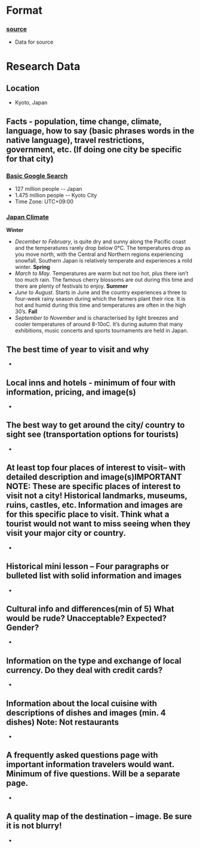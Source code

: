 # Format
### [source](http://link.notasite)  
- Data for source
# Research Data
## Location
- Kyoto, Japan  
## Facts - population, time change, climate, language, how to say (basic phrases words in the native language), travel restrictions, government, etc.  (If doing one city be specific for that city)  
### [Basic Google Search](http://google.com)
- 127 million people -- Japan  
- 1.475 million people -- Kyoto City  
- Time Zone: UTC+09:00  
### [Japan Climate](http://www.statravel.com/japan-climate.htm)  
**Winter**  
- _December to February_, is quite dry and sunny along the Pacific coast and the temperatures rarely drop below 0°C. The temperatures drop as you move north, with the Central and Northern regions experiencing snowfall. Southern Japan is relatively temperate and experiences a mild winter.
**Spring**  
- _March to May_.  Temperatures are warm but not too hot, plus there isn’t too much rain.  The famous cherry blossoms are out during this time and there are plenty of festivals to enjoy.
**Summer**
- _June to August_. Starts in June and the country experiences a three to four-week rainy season during which the farmers plant their rice.  It is hot and humid during this time and temperatures are often in the high 30’s.
**Fall**  
- _September to November_ and is characterised by light breezes and cooler temperatures of around 8-10oC. It’s during autumn that many exhibitions, music concerts and sports tournaments are held in Japan.
## The best time of year to visit and why
-
## Local inns and hotels - minimum of four with information, pricing, and image(s)
-
## The best way to get around the city/ country to sight see (transportation options for tourists)
-
## At least top four places of interest to visit– with detailed description and image(s)IMPORTANT NOTE:  These are specific places of interest to visit not a city! Historical landmarks, museums, ruins, castles, etc.  Information and images are for this specific place to visit.  Think what a tourist would not want to miss seeing when they visit your major city or country.
-
## Historical mini lesson – Four paragraphs or bulleted list with solid information and  images
-
## Cultural info and differences(min of 5) What would be rude? Unacceptable? Expected? Gender?
-
## Information on the type and exchange of local currency. Do they deal with credit cards?
-
## Information about the local cuisine with descriptions of dishes and images (min. 4 dishes) Note: Not restaurants
-
## A frequently asked questions page with important information travelers would want.  Minimum of five questions.  Will be a separate page.
-
## A quality map of the destination – image.  Be sure it is not blurry!
-
